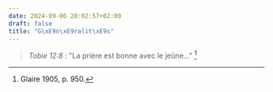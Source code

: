 ```yaml
---
date: 2024-09-06 20:02:57+02:00
draft: false
title: "G\xE9n\xE9ralit\xE9s"
---
```





> *Tobie 12:8* : "La prière est bonne avec le jeûne..." [^1]

[^1]: Glaire 1905, p. 950.

